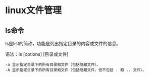 # linux文件管理

## ls命令

ls是list的简称，功能是列出指定目录的内容或文件的信息。

语法：ls [options] [目录或文件]

```options
-a 显示指定目录下的所有目录和文件（包括隐藏文件）。
-A 显示指定目录下的所有目录和文件（包括隐藏文件，但不包括 . 和 .. 文件）。
```
